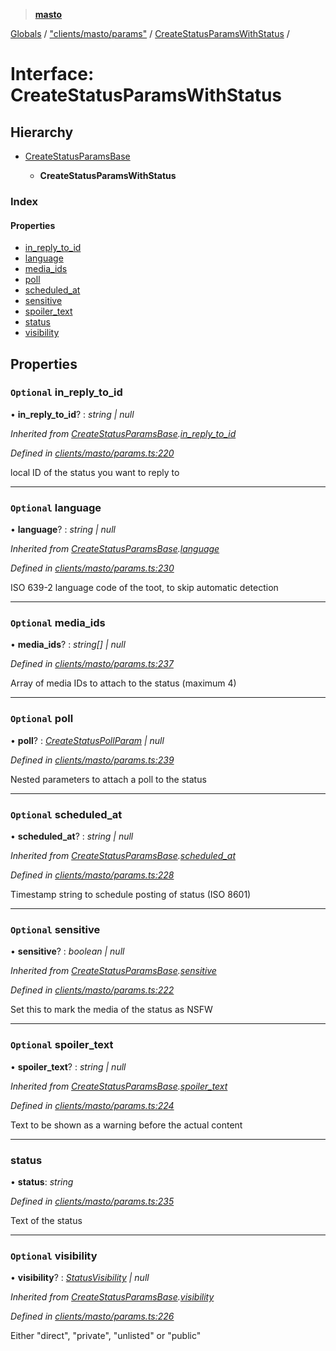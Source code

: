 > **[masto](../README.md)**

[Globals](../globals.md) / ["clients/masto/params"](../modules/_clients_masto_params_.md) / [CreateStatusParamsWithStatus](_clients_masto_params_.createstatusparamswithstatus.md) /

# Interface: CreateStatusParamsWithStatus

## Hierarchy

* [CreateStatusParamsBase](_clients_masto_params_.createstatusparamsbase.md)

  * **CreateStatusParamsWithStatus**

### Index

#### Properties

* [in_reply_to_id](_clients_masto_params_.createstatusparamswithstatus.md#optional-in_reply_to_id)
* [language](_clients_masto_params_.createstatusparamswithstatus.md#optional-language)
* [media_ids](_clients_masto_params_.createstatusparamswithstatus.md#optional-media_ids)
* [poll](_clients_masto_params_.createstatusparamswithstatus.md#optional-poll)
* [scheduled_at](_clients_masto_params_.createstatusparamswithstatus.md#optional-scheduled_at)
* [sensitive](_clients_masto_params_.createstatusparamswithstatus.md#optional-sensitive)
* [spoiler_text](_clients_masto_params_.createstatusparamswithstatus.md#optional-spoiler_text)
* [status](_clients_masto_params_.createstatusparamswithstatus.md#status)
* [visibility](_clients_masto_params_.createstatusparamswithstatus.md#optional-visibility)

## Properties

### `Optional` in_reply_to_id

• **in_reply_to_id**? : *string | null*

*Inherited from [CreateStatusParamsBase](_clients_masto_params_.createstatusparamsbase.md).[in_reply_to_id](_clients_masto_params_.createstatusparamsbase.md#optional-in_reply_to_id)*

*Defined in [clients/masto/params.ts:220](https://github.com/neet/masto.js/blob/aaa534e/src/clients/masto/params.ts#L220)*

local ID of the status you want to reply to

___

### `Optional` language

• **language**? : *string | null*

*Inherited from [CreateStatusParamsBase](_clients_masto_params_.createstatusparamsbase.md).[language](_clients_masto_params_.createstatusparamsbase.md#optional-language)*

*Defined in [clients/masto/params.ts:230](https://github.com/neet/masto.js/blob/aaa534e/src/clients/masto/params.ts#L230)*

ISO 639-2 language code of the toot, to skip automatic detection

___

### `Optional` media_ids

• **media_ids**? : *string[] | null*

*Defined in [clients/masto/params.ts:237](https://github.com/neet/masto.js/blob/aaa534e/src/clients/masto/params.ts#L237)*

Array of media IDs to attach to the status (maximum 4)

___

### `Optional` poll

• **poll**? : *[CreateStatusPollParam](_clients_masto_params_.createstatuspollparam.md) | null*

*Defined in [clients/masto/params.ts:239](https://github.com/neet/masto.js/blob/aaa534e/src/clients/masto/params.ts#L239)*

Nested parameters to attach a poll to the status

___

### `Optional` scheduled_at

• **scheduled_at**? : *string | null*

*Inherited from [CreateStatusParamsBase](_clients_masto_params_.createstatusparamsbase.md).[scheduled_at](_clients_masto_params_.createstatusparamsbase.md#optional-scheduled_at)*

*Defined in [clients/masto/params.ts:228](https://github.com/neet/masto.js/blob/aaa534e/src/clients/masto/params.ts#L228)*

Timestamp string to schedule posting of status (ISO 8601)

___

### `Optional` sensitive

• **sensitive**? : *boolean | null*

*Inherited from [CreateStatusParamsBase](_clients_masto_params_.createstatusparamsbase.md).[sensitive](_clients_masto_params_.createstatusparamsbase.md#optional-sensitive)*

*Defined in [clients/masto/params.ts:222](https://github.com/neet/masto.js/blob/aaa534e/src/clients/masto/params.ts#L222)*

Set this to mark the media of the status as NSFW

___

### `Optional` spoiler_text

• **spoiler_text**? : *string | null*

*Inherited from [CreateStatusParamsBase](_clients_masto_params_.createstatusparamsbase.md).[spoiler_text](_clients_masto_params_.createstatusparamsbase.md#optional-spoiler_text)*

*Defined in [clients/masto/params.ts:224](https://github.com/neet/masto.js/blob/aaa534e/src/clients/masto/params.ts#L224)*

Text to be shown as a warning before the actual content

___

###  status

• **status**: *string*

*Defined in [clients/masto/params.ts:235](https://github.com/neet/masto.js/blob/aaa534e/src/clients/masto/params.ts#L235)*

Text of the status

___

### `Optional` visibility

• **visibility**? : *[StatusVisibility](../modules/_entities_status_.md#statusvisibility) | null*

*Inherited from [CreateStatusParamsBase](_clients_masto_params_.createstatusparamsbase.md).[visibility](_clients_masto_params_.createstatusparamsbase.md#optional-visibility)*

*Defined in [clients/masto/params.ts:226](https://github.com/neet/masto.js/blob/aaa534e/src/clients/masto/params.ts#L226)*

Either "direct", "private", "unlisted" or "public"